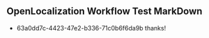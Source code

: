 ## OpenLocalization Workflow Test MarkDown
* 63a0dd7c-4423-47e2-b336-71c0b6f6da9b thanks!

<!--HONumber=Aug16_HO4-->


